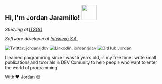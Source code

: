 <h2 style="margin-right:10px;">Hi, I'm Jordan Jaramillo! <img src="https://media.giphy.com/media/Wj7lNjMNDxSmc/source.gif" width="50" > </h2>

<p><em>Studying at <a href="https://itsgg.edu.ec/">ITSGG</a></em></p>
<p><em>Software developer at <a href="https://intelnexo.com/">Intelnexo S.A.</a></em></p>

[![Twitter: jordanrjdev](https://img.shields.io/twitter/follow/jordanrjdev?style=social)](https://twitter.com/jordanrjdev)
[![Linkedin: jordanrjdev](https://img.shields.io/badge/-jordanrjdev-blue?style=flat-square&logo=Linkedin&logoColor=white&link=https://www.linkedin.com/in/jordanrjdev/)](https://www.linkedin.com/in/jordanrjdev/)
[![GitHub Jordan](https://img.shields.io/github/followers/jordanrjdev?label=follow&style=social)](https://github.com/jordanrjdev)

I learned programming since I was 15 years old, in my free time I write small publications and tutorials in DEV Comunity to help people who want to enter the world of programming.

With ❤️ Jordan 😊
